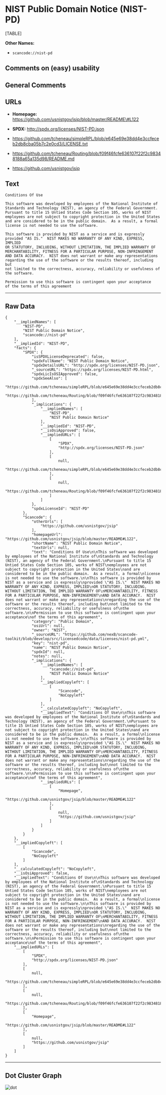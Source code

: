 NIST Public Domain Notice (NIST-PD)
===================================

[TABLE]

**Other Names:**

-   `scancode://nist-pd`

Comments on (easy) usability
----------------------------

General Comments
----------------

URLs
----

-   **Homepage:**
    https://github.com/usnistgov/jsip/blob/master/README\#L122

-   **SPDX:** http://spdx.org/licenses/NIST-PD.json

-   https://github.com/tcheneau/simpleRPL/blob/e645e69e38dd4e3ccfeceb2db8cba05b7c2e0cd3/LICENSE.txt

-   https://github.com/tcheneau/Routing/blob/f09f46fcfe636107f22f2c98348188a65a135d98/README.md

-   https://github.com/usnistgov/jsip

Text
----

    Conditions Of Use

    This software was developed by employees of the National Institute of
    Standards and Technology (NIST), an agency of the Federal Government.
    Pursuant to title 15 Untied States Code Section 105, works of NIST
    employees are not subject to copyright protection in the United States
    and are considered to be in the public domain.  As a result, a formal
    license is not needed to use the software.

    This software is provided by NIST as a service and is expressly
    provided "AS IS."  NIST MAKES NO WARRANTY OF ANY KIND, EXPRESS, IMPLIED
    OR STATUTORY, INCLUDING, WITHOUT LIMITATION, THE IMPLIED WARRANTY OF
    MERCHANTABILITY, FITNESS FOR A PARTICULAR PURPOSE, NON-INFRINGEMENT
    AND DATA ACCURACY.  NIST does not warrant or make any representations
    regarding the use of the software or the results thereof, including but
    not limited to the correctness, accuracy, reliability or usefulness of
    the software.

    Permission to use this software is contingent upon your acceptance
    of the terms of this agreement

------------------------------------------------------------------------

Raw Data
--------

    {
        "__impliedNames": [
            "NIST-PD",
            "NIST Public Domain Notice",
            "scancode://nist-pd"
        ],
        "__impliedId": "NIST-PD",
        "facts": {
            "SPDX": {
                "isSPDXLicenseDeprecated": false,
                "spdxFullName": "NIST Public Domain Notice",
                "spdxDetailsURL": "http://spdx.org/licenses/NIST-PD.json",
                "_sourceURL": "https://spdx.org/licenses/NIST-PD.html",
                "spdxLicIsOSIApproved": false,
                "spdxSeeAlso": [
                    "https://github.com/tcheneau/simpleRPL/blob/e645e69e38dd4e3ccfeceb2db8cba05b7c2e0cd3/LICENSE.txt",
                    "https://github.com/tcheneau/Routing/blob/f09f46fcfe636107f22f2c98348188a65a135d98/README.md"
                ],
                "_implications": {
                    "__impliedNames": [
                        "NIST-PD",
                        "NIST Public Domain Notice"
                    ],
                    "__impliedId": "NIST-PD",
                    "__isOsiApproved": false,
                    "__impliedURLs": [
                        [
                            "SPDX",
                            "http://spdx.org/licenses/NIST-PD.json"
                        ],
                        [
                            null,
                            "https://github.com/tcheneau/simpleRPL/blob/e645e69e38dd4e3ccfeceb2db8cba05b7c2e0cd3/LICENSE.txt"
                        ],
                        [
                            null,
                            "https://github.com/tcheneau/Routing/blob/f09f46fcfe636107f22f2c98348188a65a135d98/README.md"
                        ]
                    ]
                },
                "spdxLicenseId": "NIST-PD"
            },
            "Scancode": {
                "otherUrls": [
                    "https://github.com/usnistgov/jsip"
                ],
                "homepageUrl": "https://github.com/usnistgov/jsip/blob/master/README#L122",
                "shortName": "NIST Public Domain Notice",
                "textUrls": null,
                "text": "Conditions Of Use\n\nThis software was developed by employees of the National Institute of\nStandards and Technology (NIST), an agency of the Federal Government.\nPursuant to title 15 Untied States Code Section 105, works of NIST\nemployees are not subject to copyright protection in the United States\nand are considered to be in the public domain.  As a result, a formal\nlicense is not needed to use the software.\n\nThis software is provided by NIST as a service and is expressly\nprovided \"AS IS.\"  NIST MAKES NO WARRANTY OF ANY KIND, EXPRESS, IMPLIED\nOR STATUTORY, INCLUDING, WITHOUT LIMITATION, THE IMPLIED WARRANTY OF\nMERCHANTABILITY, FITNESS FOR A PARTICULAR PURPOSE, NON-INFRINGEMENT\nAND DATA ACCURACY.  NIST does not warrant or make any representations\nregarding the use of the software or the results thereof, including but\nnot limited to the correctness, accuracy, reliability or usefulness of\nthe software.\n\nPermission to use this software is contingent upon your acceptance\nof the terms of this agreement",
                "category": "Public Domain",
                "osiUrl": null,
                "owner": "NIST",
                "_sourceURL": "https://github.com/nexB/scancode-toolkit/blob/develop/src/licensedcode/data/licenses/nist-pd.yml",
                "key": "nist-pd",
                "name": "NIST Public Domain Notice",
                "spdxId": null,
                "notes": null,
                "_implications": {
                    "__impliedNames": [
                        "scancode://nist-pd",
                        "NIST Public Domain Notice"
                    ],
                    "__impliedCopyleft": [
                        [
                            "Scancode",
                            "NoCopyleft"
                        ]
                    ],
                    "__calculatedCopyleft": "NoCopyleft",
                    "__impliedText": "Conditions Of Use\n\nThis software was developed by employees of the National Institute of\nStandards and Technology (NIST), an agency of the Federal Government.\nPursuant to title 15 Untied States Code Section 105, works of NIST\nemployees are not subject to copyright protection in the United States\nand are considered to be in the public domain.  As a result, a formal\nlicense is not needed to use the software.\n\nThis software is provided by NIST as a service and is expressly\nprovided \"AS IS.\"  NIST MAKES NO WARRANTY OF ANY KIND, EXPRESS, IMPLIED\nOR STATUTORY, INCLUDING, WITHOUT LIMITATION, THE IMPLIED WARRANTY OF\nMERCHANTABILITY, FITNESS FOR A PARTICULAR PURPOSE, NON-INFRINGEMENT\nAND DATA ACCURACY.  NIST does not warrant or make any representations\nregarding the use of the software or the results thereof, including but\nnot limited to the correctness, accuracy, reliability or usefulness of\nthe software.\n\nPermission to use this software is contingent upon your acceptance\nof the terms of this agreement",
                    "__impliedURLs": [
                        [
                            "Homepage",
                            "https://github.com/usnistgov/jsip/blob/master/README#L122"
                        ],
                        [
                            null,
                            "https://github.com/usnistgov/jsip"
                        ]
                    ]
                }
            }
        },
        "__impliedCopyleft": [
            [
                "Scancode",
                "NoCopyleft"
            ]
        ],
        "__calculatedCopyleft": "NoCopyleft",
        "__isOsiApproved": false,
        "__impliedText": "Conditions Of Use\n\nThis software was developed by employees of the National Institute of\nStandards and Technology (NIST), an agency of the Federal Government.\nPursuant to title 15 Untied States Code Section 105, works of NIST\nemployees are not subject to copyright protection in the United States\nand are considered to be in the public domain.  As a result, a formal\nlicense is not needed to use the software.\n\nThis software is provided by NIST as a service and is expressly\nprovided \"AS IS.\"  NIST MAKES NO WARRANTY OF ANY KIND, EXPRESS, IMPLIED\nOR STATUTORY, INCLUDING, WITHOUT LIMITATION, THE IMPLIED WARRANTY OF\nMERCHANTABILITY, FITNESS FOR A PARTICULAR PURPOSE, NON-INFRINGEMENT\nAND DATA ACCURACY.  NIST does not warrant or make any representations\nregarding the use of the software or the results thereof, including but\nnot limited to the correctness, accuracy, reliability or usefulness of\nthe software.\n\nPermission to use this software is contingent upon your acceptance\nof the terms of this agreement",
        "__impliedURLs": [
            [
                "SPDX",
                "http://spdx.org/licenses/NIST-PD.json"
            ],
            [
                null,
                "https://github.com/tcheneau/simpleRPL/blob/e645e69e38dd4e3ccfeceb2db8cba05b7c2e0cd3/LICENSE.txt"
            ],
            [
                null,
                "https://github.com/tcheneau/Routing/blob/f09f46fcfe636107f22f2c98348188a65a135d98/README.md"
            ],
            [
                "Homepage",
                "https://github.com/usnistgov/jsip/blob/master/README#L122"
            ],
            [
                null,
                "https://github.com/usnistgov/jsip"
            ]
        ]
    }

------------------------------------------------------------------------

Dot Cluster Graph
-----------------

![](../dot/NIST-PD.svg "dot")